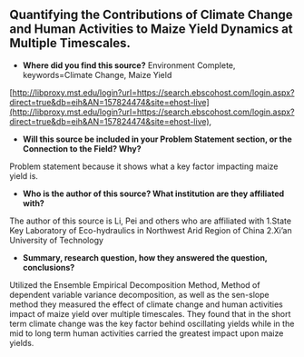 ## Quantifying the Contributions of Climate Change and Human Activities to Maize Yield Dynamics at Multiple Timescales.
- **Where did you find this source?**
Environment Complete, 
keywords=Climate Change, Maize Yield

[http://libproxy.mst.edu/login?url=https://search.ebscohost.com/login.aspx?direct=true&db=eih&AN=157824474&site=ehost-live](http://libproxy.mst.edu/login?url=https://search.ebscohost.com/login.aspx?direct=true&db=eih&AN=157824474&site=ehost-live), 

- **Will this source be included in your Problem Statement section, or the Connection to the Field? Why?**

Problem statement because it shows what a key factor impacting maize yield is.

- **Who is the author of this source? What institution are they affiliated with?**

The author of this source is Li, Pei and others who are affiliated with 
1.State Key Laboratory of Eco-hydraulics in Northwest Arid Region of China
2.Xi’an University of Technology

- **Summary, research question, how they answered the question, conclusions?**

Utilized the Ensemble Empirical Decomposition Method, Method of dependent variable variance decomposition, as well as the sen-slope method they measured the effect of climate change and human activities impact of maize yield over multiple timescales. They found that in the short term climate change was the key factor behind oscillating yields while in the mid to long term human activities carried the greatest impact upon maize yields.